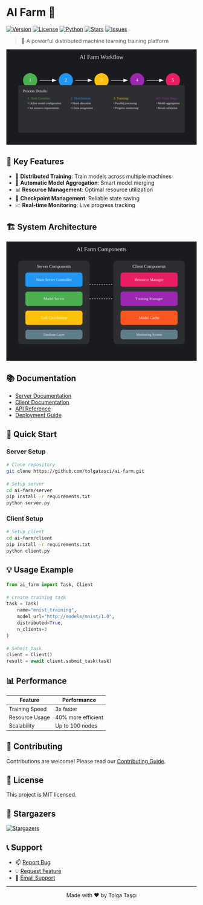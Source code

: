# AI Farm 🚀

[![Version](https://img.shields.io/badge/version-1.0.0-blue.svg)](https://github.com/tolgatasci/ai-farm)
[![License](https://img.shields.io/badge/license-MIT-green.svg)](LICENSE)
[![Python](https://img.shields.io/badge/python-3.8+-blue.svg)](https://www.python.org/downloads/)
[![Stars](https://img.shields.io/github/stars/tolgatasci/ai-farm.svg)](https://github.com/tolgatasci/ai-farm/stargazers)
[![Issues](https://img.shields.io/github/issues/tolgatasci/ai-farm.svg)](https://github.com/tolgatasci/ai-farm/issues)

> 🌟 A powerful distributed machine learning training platform

<p align="center">
  <img src="docs/images/workflow.svg" alt="AI Farm Workflow" width="800">
</p>

## 🌟 Key Features

- 🚀 **Distributed Training**: Train models across multiple machines
- 🔄 **Automatic Model Aggregation**: Smart model merging
- 📊 **Resource Management**: Optimal resource utilization
- 💾 **Checkpoint Management**: Reliable state saving
- 📈 **Real-time Monitoring**: Live progress tracking

## 🏗️ System Architecture

<p align="center">
  <img src="docs/images/components.svg" alt="AI Farm Components" width="800">
</p>

## 📚 Documentation

- [Server Documentation](server/README.md)
- [Client Documentation](client/README.md)
- [API Reference](docs/api-docs.md)
- [Deployment Guide](docs/deployment-guide.md)


## 🚀 Quick Start

### Server Setup
```bash
# Clone repository
git clone https://github.com/tolgatasci/ai-farm.git

# Setup server
cd ai-farm/server
pip install -r requirements.txt
python server.py
```

### Client Setup
```bash
# Setup client
cd ai-farm/client
pip install -r requirements.txt
python client.py
```

## 💡 Usage Example

```python
from ai_farm import Task, Client

# Create training task
task = Task(
    name="mnist_training",
    model_url="http://models/mnist/1.0",
    distributed=True,
    n_clients=3
)

# Submit task
client = Client()
result = await client.submit_task(task)
```

## 📊 Performance

| Feature | Performance |
|---------|------------|
| Training Speed | 3x faster |
| Resource Usage | 40% more efficient |
| Scalability | Up to 100 nodes |

## 🤝 Contributing

Contributions are welcome! Please read our [Contributing Guide](CONTRIBUTING.md).

## 📝 License

This project is MIT licensed.

## 🌟 Stargazers

[![Stargazers](https://starchart.cc/tolgatasci/ai-farm.svg)](https://starchart.cc/tolgatasci/ai-farm)

## 📞 Support

- 📫 [Report Bug](https://github.com/tolgatasci/ai-farm/issues)
- 💡 [Request Feature](https://github.com/tolgatasci/ai-farm/issues)
- 📧 [Email Support](mailto:tolgatasci1@gmail.com)

---
<p align="center">Made with ❤️ by Tolga Taşçı</p>
